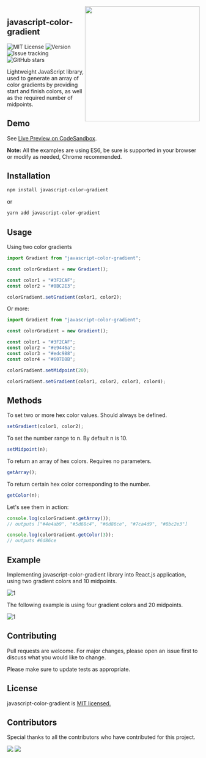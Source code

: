 <img align="right" src="https://mymodernmet.com/wp/wp-content/uploads/2018/09/color-theory-basics.jpg" width="300"/>

## javascript-color-gradient

![MIT License](https://img.shields.io/npm/l/javascript-color-gradient)
![Version](https://img.shields.io/github/package-json/v/adrinlol/javascript-color-gradient)
![Issue tracking](https://img.shields.io/github/issues-raw/adrinlol/javascript-color-gradient)
![GitHub stars](https://img.shields.io/github/stars/Adrinlol/javascript-color-gradient?style=social)

Lightweight JavaScript library, used to generate an array of color gradients by providing start and finish colors, as well as the required number of midpoints.

## Demo

See [Live Preview on CodeSandbox](https://codesandbox.io/s/javascript-color-gradient-csgfd).

**Note:** All the examples are using ES6, be sure is supported in your browser or modify as needed, Chrome recommended.

## Installation

```bash
npm install javascript-color-gradient
```

or

```bash
yarn add javascript-color-gradient
```

## Usage

Using two color gradients

```javascript
import Gradient from "javascript-color-gradient";

const colorGradient = new Gradient();

const color1 = "#3F2CAF";
const color2 = "#8BC2E3";

colorGradient.setGradient(color1, color2);
```

Or more:

```javascript
import Gradient from "javascript-color-gradient";

const colorGradient = new Gradient();

const color1 = "#3F2CAF";
const color2 = "#e9446a";
const color3 = "#edc988";
const color4 = "#607D8B";

colorGradient.setMidpoint(20);

colorGradient.setGradient(color1, color2, color3, color4);
```

## Methods

To set two or more hex color values. Should always be defined.

```javascript
setGradient(color1, color2);
```

To set the number range to n. By default n is 10.

```javascript
setMidpoint(n);
```

To return an array of hex colors. Requires no parameters.

```javascript
getArray();
```

To return certain hex color corresponding to the number.

```javascript
getColor(n);
```

Let's see them in action:

```javascript
console.log(colorGradient.getArray());
// outputs ["#4e4ab9", "#5d68c4", "#6d86ce", "#7ca4d9", "#8bc2e3"]

console.log(colorGradient.getColor(3));
// outputs #6d86ce
```

## Example

Implementing javascript-color-gradient library into React.js application, using two gradient colors and 10 midpoints.

![1](https://user-images.githubusercontent.com/48876996/98634350-9c2ae980-233c-11eb-91f5-8c97b2194191.png)

The following example is using four gradient colors and 20 midpoints.

![1](https://user-images.githubusercontent.com/48876996/98633966-e8c1f500-233b-11eb-8b86-26a39c12b7d0.png)

## Contributing

Pull requests are welcome. For major changes, please open an issue first to discuss what you would like to change.

Please make sure to update tests as appropriate.

## License

javascript-color-gradient is [MIT licensed.](https://github.com/Adrinlol/javascript-color-gradient/blob/master/LICENSE)

## Contributors

Special thanks to all the contributors who have contributed for this project.

[![](https://avatars2.githubusercontent.com/u/48876996?s=60&u=56a4865489e47ec29133e8792094ae83d8a9952c&v=4)](https://github.com/adrinlol)
[![](https://avatars2.githubusercontent.com/u/29488727?s=60&u=a25b4053dc78f359299c3b700cb13ff2554b92d7&v=4)](https://github.com/Saspect-IO)
